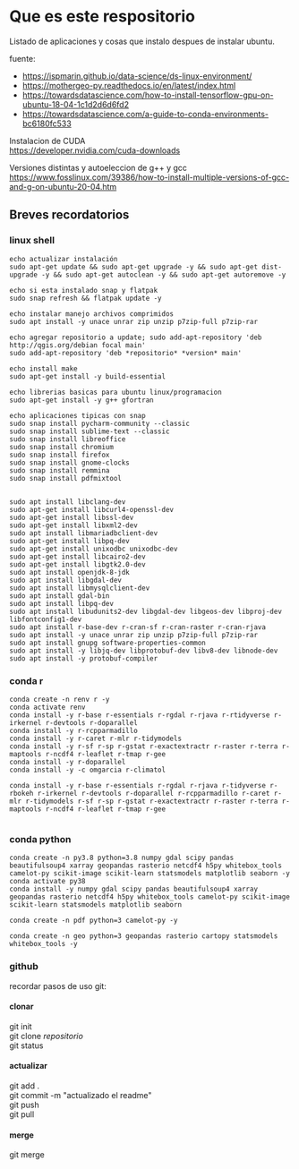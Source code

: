 # Que es este respositorio
Listado de aplicaciones y cosas que instalo despues de instalar ubuntu.

fuente:  
- https://ispmarin.github.io/data-science/ds-linux-environment/
- https://mothergeo-py.readthedocs.io/en/latest/index.html
- https://towardsdatascience.com/how-to-install-tensorflow-gpu-on-ubuntu-18-04-1c1d2d6d6fd2
- https://towardsdatascience.com/a-guide-to-conda-environments-bc6180fc533
    
Instalacion de CUDA  
https://developer.nvidia.com/cuda-downloads  

Versiones distintas y autoeleccion de g++ y gcc
https://www.fosslinux.com/39386/how-to-install-multiple-versions-of-gcc-and-g-on-ubuntu-20-04.htm


## Breves recordatorios  
### linux shell  
```{shell}
echo actualizar instalación
sudo apt-get update && sudo apt-get upgrade -y && sudo apt-get dist-upgrade -y && sudo apt-get autoclean -y && sudo apt-get autoremove -y

echo si esta instalado snap y flatpak
sudo snap refresh && flatpak update -y

echo instalar manejo archivos comprimidos
sudo apt install -y unace unrar zip unzip p7zip-full p7zip-rar

echo agregar repositorio a update; sudo add-apt-repository 'deb http://qgis.org/debian focal main'
sudo add-apt-repository 'deb *repositorio* *version* main'

echo install make
sudo apt-get install -y build-essential

echo librerias basicas para ubuntu linux/programacion
sudo apt-get install -y g++ gfortran

echo aplicaciones tipicas con snap
sudo snap install pycharm-community --classic 
sudo snap install sublime-text --classic
sudo snap install libreoffice 
sudo snap install chromium 
sudo snap install firefox
sudo snap install gnome-clocks
sudo snap install remmina
sudo snap install pdfmixtool


sudo apt install libclang-dev
sudo apt-get install libcurl4-openssl-dev
sudo apt-get install libssl-dev
sudo apt-get install libxml2-dev
sudo apt install libmariadbclient-dev
sudo apt-get install libpq-dev
sudo apt-get install unixodbc unixodbc-dev
sudo apt-get install libcairo2-dev
sudo apt-get install libgtk2.0-dev
sudo apt install openjdk-8-jdk
sudo apt install libgdal-dev
sudo apt install libmysqlclient-dev
sudo apt install gdal-bin
sudo apt install libpq-dev
sudo apt install libudunits2-dev libgdal-dev libgeos-dev libproj-dev libfontconfig1-dev
sudo apt install r-base-dev r-cran-sf r-cran-raster r-cran-rjava
sudo apt install -y unace unrar zip unzip p7zip-full p7zip-rar
sudo apt install gnupg software-properties-common
sudo apt install -y libjq-dev libprotobuf-dev libv8-dev libnode-dev
sudo apt install -y protobuf-compiler

```

### conda r  
```{shell}
conda create -n renv r -y
conda activate renv
conda install -y r-base r-essentials r-rgdal r-rjava r-rtidyverse r-irkernel r-devtools r-doparallel
conda install -y r-rcpparmadillo
conda install -y r-caret r-mlr r-tidymodels
conda install -y r-sf r-sp r-gstat r-exactextractr r-raster r-terra r-maptools r-ncdf4 r-leaflet r-tmap r-gee
conda install -y r-doparallel
conda install -y -c omgarcia r-climatol

conda install -y r-base r-essentials r-rgdal r-rjava r-tidyverse r-rbokeh r-irkernel r-devtools r-doparallel r-rcpparmadillo r-caret r-mlr r-tidymodels r-sf r-sp r-gstat r-exactextractr r-raster r-terra r-maptools r-ncdf4 r-leaflet r-tmap r-gee 
 
```

### conda python  
```{shell}
conda create -n py3.8 python=3.8 numpy gdal scipy pandas beautifulsoup4 xarray geopandas rasterio netcdf4 h5py whitebox_tools camelot-py scikit-image scikit-learn statsmodels matplotlib seaborn -y
conda activate py38 
conda install -y numpy gdal scipy pandas beautifulsoup4 xarray geopandas rasterio netcdf4 h5py whitebox_tools camelot-py scikit-image scikit-learn statsmodels matplotlib seaborn 

conda create -n pdf python=3 camelot-py -y

conda create -n geo python=3 geopandas rasterio cartopy statsmodels whitebox_tools -y

```

### github  
recordar pasos de uso git:  
#### clonar  
git init  
git clone *repositorio*  
git status  
#### actualizar  
git add .  
git commit -m "actualizado el readme"  
git push  
git pull  
#### merge  
git merge  
